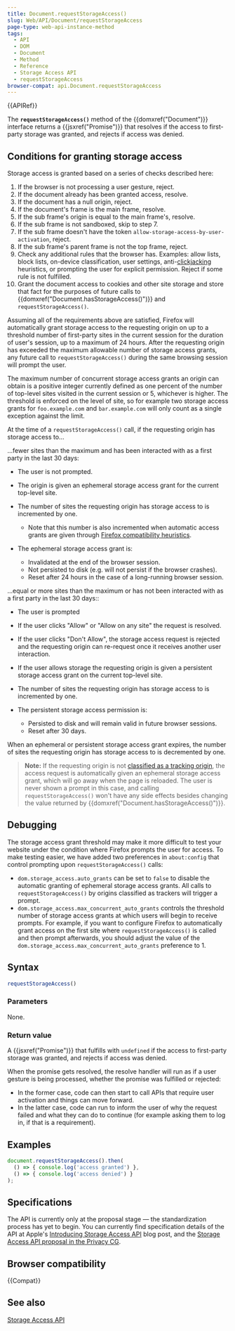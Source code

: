 ```yaml
---
title: Document.requestStorageAccess()
slug: Web/API/Document/requestStorageAccess
page-type: web-api-instance-method
tags:
  - API
  - DOM
  - Document
  - Method
  - Reference
  - Storage Access API
  - requestStorageAccess
browser-compat: api.Document.requestStorageAccess
---
```

{{APIRef}}

The **`requestStorageAccess()`** method of the
{{domxref("Document")}} interface returns a {{jsxref("Promise")}} that resolves if the
access to first-party storage was granted, and rejects if access was denied.

## Conditions for granting storage access

Storage access is granted based on a series of checks described here:

1. If the browser is not processing a user gesture, reject.
2. If the document already has been granted access, resolve.
3. If the document has a null origin, reject.
4. If the document's frame is the main frame, resolve.
5. If the sub frame's origin is equal to the main frame's, resolve.
6. If the sub frame is not sandboxed, skip to step 7.
7. If the sub frame doesn't have the token
    `allow-storage-access-by-user-activation`, reject.
8. If the sub frame's parent frame is not the top frame, reject.
9. Check any additional rules that the browser has. Examples: allow lists, block lists,
    on-device classification, user settings, anti-[clickjacking](/en-US/docs/Glossary/Clickjacking) heuristics, or prompting
    the user for explicit permission. Reject if some rule is not fulfilled.
10. Grant the document access to cookies and other site storage and store that fact for
    the purposes of future calls to {{domxref("Document.hasStorageAccess()")}} and
    `requestStorageAccess()`.

Assuming all of the requirements above are satisfied, Firefox will automatically grant
storage access to the requesting origin on up to a threshold number of first-party
sites in the current session for the duration of user's session, up to a maximum of 24
hours. After the requesting origin has exceeded the maximum allowable number of storage
access grants, any future call to `requestStorageAccess()` during the same
browsing session will prompt the user.

The maximum number of concurrent storage access grants an origin can obtain is a
positive integer currently defined as one percent of the number of top-level sites
visited in the current session or 5, whichever is higher. The threshold is enforced on
the level of site, so for example two storage access grants for
`foo.example.com` and `bar.example.com` will only count as a
single exception against the limit.

At the time of a `requestStorageAccess()` call, if the requesting origin has
storage access to...

...fewer sites than the maximum and has been interacted with as a first party in the last 30 days:

- The user is not prompted.
- The origin is given an ephemeral storage access grant for the current top-level
  site.
- The number of sites the requesting origin has storage access to is incremented by
  one.

  - Note that this number is also incremented when automatic access grants are given
    through [Firefox compatibility heuristics](/en-US/docs/Web/Privacy/Storage_Access_Policy#automatic_storage_access_upon_interaction).

- The ephemeral storage access grant is:

  - Invalidated at the end of the browser session.
  - Not persisted to disk (e.g. will not persist if the browser crashes).
  - Reset after 24 hours in the case of a long-running browser session.

...equal or more sites than the maximum or has not been interacted with as a first party in the last 30 days::

- The user is prompted
- If the user clicks "Allow" or "Allow on any site" the request is resolved.
- If the user clicks "Don't Allow", the storage access request is rejected and the
  requesting origin can re-request once it receives another user interaction.
- If the user allows storage the requesting origin is given a persistent storage
  access grant on the current top-level site.
- The number of sites the requesting origin has storage access to is incremented by
  one.
- The persistent storage access permission is:

  - Persisted to disk and will remain valid in future browser sessions.
  - Reset after 30 days.

When an ephemeral or persistent storage access grant expires, the number of sites the
requesting origin has storage access to is decremented by one.

> **Note:** If the requesting origin is not [classified as a tracking origin](/en-US/docs/Web/Privacy/Storage_Access_Policy#tracking_protection_explained), the access request is automatically given an ephemeral
> storage access grant, which will go away when the page is reloaded. The user is never
> shown a prompt in this case, and calling `requestStorageAccess()` won't
> have any side effects besides changing the value returned by
> {{domxref("Document.hasStorageAccess()")}}.

## Debugging

The storage access grant threshold may make it more difficult to test your website
under the condition where Firefox prompts the user for access. To make testing easier,
we have added two preferences in `about:config` that control prompting upon
`requestStorageAccess()` calls:

- `dom.storage_access.auto_grants` can be set to `false` to
  disable the automatic granting of ephemeral storage access grants. All calls to
  `requestStorageAccess()` by origins classified as trackers will trigger a
  prompt.
- `dom.storage_access.max_concurrent_auto_grants` controls the threshold
  number of storage access grants at which users will begin to receive prompts. For
  example, if you want to configure Firefox to automatically grant access on the first
  site where `requestStorageAccess()` is called and then prompt afterwards,
  you should adjust the value of the
  `dom.storage_access.max_concurrent_auto_grants` preference to 1.

## Syntax

```js
requestStorageAccess()
```

### Parameters

None.

### Return value

A {{jsxref("Promise")}} that fulfills with `undefined` if the access to
first-party storage was granted, and rejects if access was denied.

When the promise gets resolved, the resolve handler will run as if a user gesture is
being processed, whether the promise was fulfilled or rejected:

- In the former case, code can then start to call APIs that require user activation
  and things can move forward.
- In the latter case, code can run to inform the user of why the request failed and
  what they can do to continue (for example asking them to log in, if that is a
  requirement).

## Examples

```js
document.requestStorageAccess().then(
  () => { console.log('access granted') },
  () => { console.log('access denied') }
);
```

## Specifications

The API is currently only at the proposal stage — the standardization process has yet
to begin. You can currently find specification details of the API at Apple's [Introducing Storage Access API](https://webkit.org/blog/8124/introducing-storage-access-api/) blog post, and the [Storage Access API proposal in the Privacy CG](https://github.com/privacycg/storage-access).

## Browser compatibility

{{Compat}}

## See also

[Storage Access API](/en-US/docs/Web/API/Storage_Access_API)
